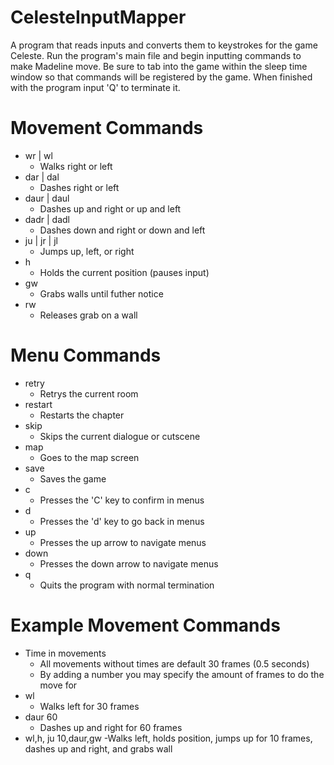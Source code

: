 # CelesteInputMapper

A program that reads inputs and converts them to keystrokes for the game Celeste.
Run the program's main file and begin inputting commands to make Madeline move. Be sure to tab into the game within the sleep time window so that commands will be registered by the game. When finished with the program input 'Q' to terminate it.

# Movement Commands

- wr | wl
  - Walks right or left
- dar | dal
  - Dashes right or left
- daur | daul
  - Dashes up and right or up and left
- dadr | dadl
  - Dashes down and right or down and left
- ju | jr | jl
  - Jumps up, left, or right
- h
  - Holds the current position (pauses input)
- gw
  - Grabs walls until futher notice
- rw
  - Releases grab on a wall

# Menu Commands

- retry
  - Retrys the current room
- restart
  - Restarts the chapter
- skip
  - Skips the current dialogue or cutscene
- map
  - Goes to the map screen
- save
  - Saves the game
- c
  - Presses the 'C' key to confirm in menus
- d
  - Presses the 'd' key to go back in menus
- up
  - Presses the up arrow to navigate menus
- down
  - Presses the down arrow to navigate menus
- q
  - Quits the program with normal termination

# Example Movement Commands

- Time in movements
  - All movements without times are default 30 frames (0.5 seconds)
  - By adding a number you may specify the amount of frames to do the move for
- wl
  - Walks left for 30 frames
- daur 60
  - Dashes up and right for 60 frames
- wl,h, ju 10,daur,gw
  -Walks left, holds position, jumps up for 10 frames, dashes up and right, and grabs wall
